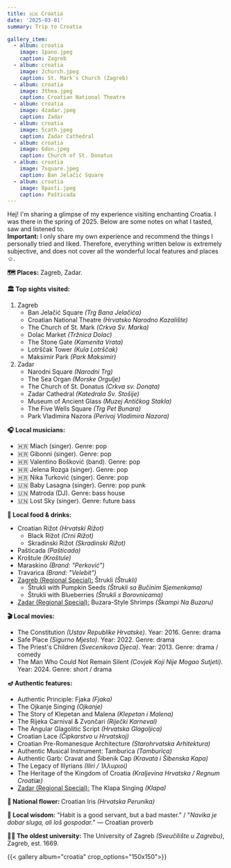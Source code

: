 ```yaml
---
title: 🇭🇷 Croatia
date: '2025-03-01'
summary: Trip to Croatia

gallery_item:
  - album: croatia
    image: 1pano.jpeg
    caption: Zagreb
  - album: croatia
    image: 2church.jpeg
    caption: St. Mark's Church (Zagreb)
  - album: croatia
    image: 3thea.jpeg
    caption: Croatian National Theatre
  - album: croatia
    image: 4zadar.jpeg
    caption: Zadar
  - album: croatia
    image: 5cath.jpeg
    caption: Zadar Cathedral
  - album: croatia
    image: 6don.jpeg
    caption: Church of St. Donatus 
  - album: croatia
    image: 7square.jpeg
    caption: Ban Jelačić Square
  - album: croatia
    image: 8pasti.jpeg
    caption: Pašticada
---
```

Hej! I'm sharing a glimpse of my experience visiting enchanting Croatia. I was there in the spring of 2025. Below are some notes on what I tasted, saw and listened to.<br>
<b>Important:</b> I only share my own experience and recommend the things I personally tried and liked. Therefore, everything written below is extremely subjective, and does not cover all the wonderful local features and places ☺️.

<b>🗺 Places:</b> Zagreb, Zadar.<br>

<b>🏛 Top sights visited: </b>
1. Zagreb
    - Ban Jelačić Square <i>(Trg Bana Jelačića)</i>
    - Croatian National Theatre <i>(Hrvatsko Narodno Kazalište)</i>
    - The Church of St. Mark <i>(Crkva Sv. Marka)</i>
    - Dolac Market <i>(Tržnica Dolac)</i>
    - The Stone Gate <i>(Kamenita Vrata)</i>
    - Lotrščak Tower <i>(Kula Lotrščak)</i>
    - Maksimir Park <i>(Park Maksimir)</i>
2. Zadar
    - Narodni Square <i>(Narodni Trg)</i>
    - The Sea Organ <i>(Morske Orgulje)</i>
    - The Church of St. Donatus <i>(Crkva sv. Donata)</i>
    - Zadar Cathedral <i>(Katedrala Sv. Stošije)</i>
    - Museum of Ancient Glass <i>(Muzej Antičkog Stakla)</i>
    - The Five Wells Square <i>(Trg Pet Bunara)</i>
    - Park Vladimira Nazora <i>(Perivoj Vladimira Nazora)</i>    


<b>🎧 Local musicians: </b>
- 🇭🇷 Miach (singer). Genre: pop
- 🇭🇷 Gibonni (singer). Genre: pop
- 🇭🇷 Valentino Bošković (band). Genre: pop
- 🇭🇷 Jelena Rozga (singer). Genre: pop
- 🇭🇷 Nika Turković (singer). Genre: pop
- 🇺🇳 Baby Lasagna (singer). Genre: pop punk
- 🇺🇳 Matroda (DJ). Genre: bass house
- 🇺🇳 Lost Sky (singer). Genre: future bass

<b>🥘 Local food & drinks: </b>
- Croatian Rižot <i>(Hrvatski Rižot)</i>
  - Black Rižot <i>(Crni Rižot)</i>
  - Skradinski Rižot <i>(Skradinski Rižot)</i>
- Pašticada <i>(Pašticada)</i>
- Kroštule <i>(Kroštule)</i>
- Maraskino <i>(Brand: "Perković")</i>
- Travarica <i>(Brand: "Velebit")</i>
- <u>Zagreb (Regional Special):</u> Štrukli <i>(Štrukli)</i>
  - Štrukli with Pumpkin Seeds <i>(Štrukli sa Bučinim Sjemenkama)</i>
  - Štrukli with Blueberries <i>(Štrukli s Borovnicama)</i>
- <u>Zadar (Regional Special):</u> Buzara-Style Shrimps <i>(Škampi Na Buzaru)</i>


<b>🎬 Local movies:</b>
- The Constitution <i>(Ustav Republike Hrvatske)</i>. Year: 2016. Genre: drama
- Safe Place <i>(Sigurno Mjesto)</i>. Year: 2022. Genre: drama
- The Priest's Children <i>(Svecenikova Djeca)</i>. Year: 2013. Genre: drama / comedy
- The Man Who Could Not Remain Silent <i>(Covjek Koji Nije Mogao Sutjeti)</i>. Year: 2024. Genre: short / drama


<b>🪔 Authentic features:</b>
- Authentic Principle: Fjaka <i>(Fjaka)</i>
- The Ojkanje Singing <i>(Ojkanje)</i>
- The Story of Klepetan and Malena <i>(Klepetan i Malena)</i>
- The Rijeka Carnival & Zvončari <i>(Riječki Karneval)</i>  
- The Angular Glagolitic Script <i>(Hrvatska Glagoljica)</i>
- Croatian Lace <i>(Čipkarstvo u Hrvatskoj)</i>
- Croatian Pre-Romanesque Architecture <i>(Starohrvatska Arhitektura)</i>
- Authentic Musical Instrument: Tamburica <i>(Tamburica)</i>
- Authentic Garb: Cravat and Šibenik Cap <i>(Kravata i Šibenska Kapa)</i>  
- The Legacy of Illyrians <i>(Iliri / Ἰλλυριοί)</i>
- The Heritage of the Kingdom of Croatia <i>(Kraljevina Hrvatska / Regnum Croatiæ)</i>  
- <u>Zadar (Regional Special):</u> The Klapa Singing <i>(Klapa)</i>


<b>💐 National flower: </b> Croatian Iris <i>(Hrvatska Perunika)</i>


<b>🦉 Local wisdom:</b> "Habit is a good servant, but a bad master." / "<i>Navika je dobar sluga, ali loš gospodar.</i>" — Croatian proverb


<b>👨‍🎓 The oldest university:</b> The University of Zagreb <i>(Sveučilište u Zagrebu)</i>, Zagreb, est. 1669. 


{{< gallery album="croatia" crop_options="150x150">}}
   

